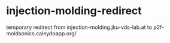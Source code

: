 # injection-molding-redirect
temporary redirect from injection-molding.jku-vds-lab.at to p2f-moldsonics.caleydoapp.org/